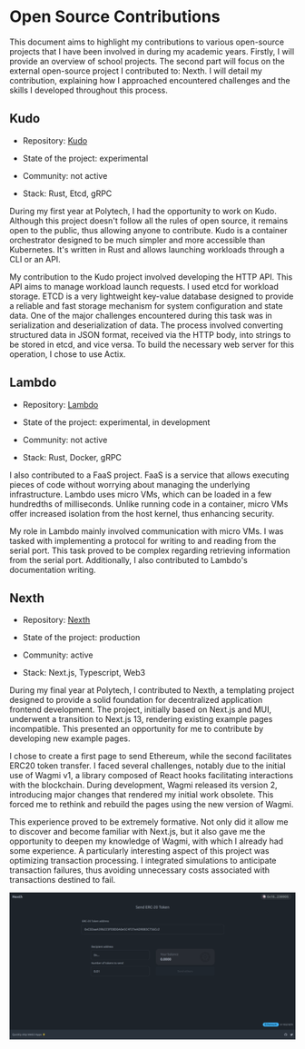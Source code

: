 # Open Source Contributions

This document aims to highlight my contributions to various open-source projects that I have been involved in during my academic years. Firstly, I will provide an overview of school projects. The second part will focus on the external open-source project I contributed to: Nexth. I will detail my contribution, explaining how I approached encountered challenges and the skills I developed throughout this process.

## Kudo

- Repository: [Kudo](https://github.com/dev-sys-do/kudo)

- State of the project: experimental
- Community: not active
- Stack: Rust, Etcd, gRPC

During my first year at Polytech, I had the opportunity to work on Kudo. Although this project doesn't follow all the rules of open source, it remains open to the public, thus allowing anyone to contribute. Kudo is a container orchestrator designed to be much simpler and more accessible than Kubernetes. It's written in Rust and allows launching workloads through a CLI or an API.

My contribution to the Kudo project involved developing the HTTP API. This API aims to manage workload launch requests. I used etcd for workload storage. ETCD is a very lightweight key-value database designed to provide a reliable and fast storage mechanism for system configuration and state data. One of the major challenges encountered during this task was in serialization and deserialization of data. The process involved converting structured data in JSON format, received via the HTTP body, into strings to be stored in etcd, and vice versa. To build the necessary web server for this operation, I chose to use Actix.



## Lambdo

- Repository: [Lambdo](https://github.com/faast-rt/lambdo)

- State of the project: experimental, in development
- Community: not active
- Stack: Rust, Docker, gRPC

I also contributed to a FaaS project. FaaS is a service that allows executing pieces of code without worrying about managing the underlying infrastructure. Lambdo uses micro VMs, which can be loaded in a few hundredths of milliseconds. Unlike running code in a container, micro VMs offer increased isolation from the host kernel, thus enhancing security.

My role in Lambdo mainly involved communication with micro VMs. I was tasked with implementing a protocol for writing to and reading from the serial port. This task proved to be complex regarding retrieving information from the serial port. Additionally, I also contributed to Lambdo's documentation writing.

## Nexth

- Repository: [Nexth](https://github.com/wslyvh/nexth)

- State of the project: production
- Community: active
- Stack: Next.js, Typescript, Web3


During my final year at Polytech, I contributed to Nexth, a templating project designed to provide a solid foundation for decentralized application frontend development. The project, initially based on Next.js and MUI, underwent a transition to Next.js 13, rendering existing example pages incompatible. This presented an opportunity for me to contribute by developing new example pages.

I chose to create a first page to send Ethereum, while the second facilitates ERC20 token transfer. I faced several challenges, notably due to the initial use of Wagmi v1, a library composed of React hooks facilitating interactions with the blockchain. During development, Wagmi released its version 2, introducing major changes that rendered my initial work obsolete. This forced me to rethink and rebuild the pages using the new version of Wagmi.

This experience proved to be extremely formative. Not only did it allow me to discover and become familiar with Next.js, but it also gave me the opportunity to deepen my knowledge of Wagmi, with which I already had some experience. A particularly interesting aspect of this project was optimizing transaction processing. I integrated simulations to anticipate transaction failures, thus avoiding unnecessary costs associated with transactions destined to fail.

![Nexth preview](https://raw.githubusercontent.com/Maxtho8/opensource/main/nexth-send-token.png)

